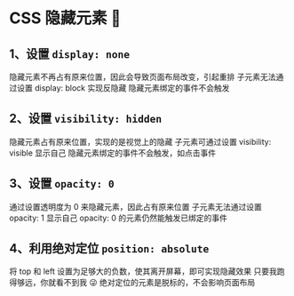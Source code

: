 # CSS 隐藏元素 🙈

## 1、设置 `display: none`

隐藏元素不再占有原来位置，因此会导致页面布局改变，引起重排
子元素无法通过设置 display: block 实现反隐藏
隐藏元素绑定的事件不会触发

## 2、设置 `visibility: hidden`

隐藏元素占有原来位置，实现的是视觉上的隐藏
子元素可通过设置 visibility: visible 显示自己
隐藏元素绑定的事件不会触发，如点击事件

## 3、设置 `opacity: 0`

通过设置透明度为 0 来隐藏元素，因此占有原来位置
子元素无法通过设置 opacity: 1 显示自己
opacity: 0 的元素仍然能触发已绑定的事件

## 4、利用绝对定位 `position: absolute`

将 top 和 left 设置为足够大的负数，使其离开屏幕，即可实现隐藏效果
只要我跑得够远，你就看不到我 😜
绝对定位的元素是脱标的，不会影响页面布局

